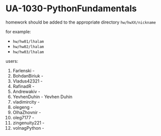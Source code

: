 # UA-1030-PythonFundamentals

homework should be added to the appropriate directory `hw/hwXX/nickname`

for example:
* `hw/hw01/lhalam`
* `hw/hw02/lhalam`
* `hw/hw03/lhalam`

users:
1. Farlenski - 
2. BohdanBiriuk - 
3. Vladus42321 - 
4. RafinadR - 
5. Andrewakiv - 
6. YevhenDuhin - Yevhen Duhin
7. vladimircity - 
8. olegeng - 
9. OlhaZhovnir - 
10. oleg7177 - 
11. zingenuity221 - 
12. volnagPython - 

